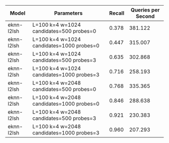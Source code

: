 |Model|Parameters|Recall|Queries per Second|
|---|---|---|---|
|eknn-l2lsh|L=100 k=4 w=1024 candidates=500 probes=0|0.378|381.122|
|eknn-l2lsh|L=100 k=4 w=1024 candidates=1000 probes=0|0.447|315.007|
|eknn-l2lsh|L=100 k=4 w=1024 candidates=500 probes=3|0.635|302.868|
|eknn-l2lsh|L=100 k=4 w=1024 candidates=1000 probes=3|0.716|258.193|
|eknn-l2lsh|L=100 k=4 w=2048 candidates=500 probes=0|0.768|335.365|
|eknn-l2lsh|L=100 k=4 w=2048 candidates=1000 probes=0|0.846|288.638|
|eknn-l2lsh|L=100 k=4 w=2048 candidates=500 probes=3|0.921|230.383|
|eknn-l2lsh|L=100 k=4 w=2048 candidates=1000 probes=3|0.960|207.293|
